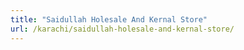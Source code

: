```yaml
---
title: "Saidullah Holesale And Kernal Store"
url: /karachi/saidullah-holesale-and-kernal-store/
---
```


